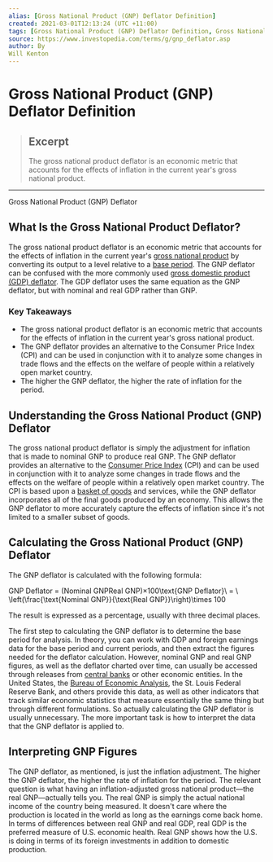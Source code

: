 ```yaml
---
alias: [Gross National Product (GNP) Deflator Definition]
created: 2021-03-01T12:13:24 (UTC +11:00)
tags: [Gross National Product (GNP) Deflator Definition, Gross National Product (GNP) Deflator]
source: https://www.investopedia.com/terms/g/gnp_deflator.asp
author: By
Will Kenton
---
```


# Gross National Product (GNP) Deflator Definition

> ## Excerpt
> The gross national product deflator is an economic metric that accounts for the effects of inflation in the current year's gross national product.

---

Gross National Product (GNP) Deflator
## What Is the Gross National Product Deflator?

The gross national product deflator is an economic metric that accounts for the effects of inflation in the current year's [gross national product](https://www.investopedia.com/terms/g/gnp.asp) by converting its output to a level relative to a [base period](https://www.investopedia.com/terms/b/baseperiod.asp). The GNP deflator can be confused with the more commonly used [gross domestic product (GDP) deflator](https://www.investopedia.com/terms/g/gdppricedeflator.asp). The GDP deflator uses the same equation as the GNP deflator, but with nominal and real GDP rather than GNP.

### Key Takeaways

-   The gross national product deflator is an economic metric that accounts for the effects of inflation in the current year's gross national product.
-   The GNP deflator provides an alternative to the Consumer Price Index (CPI) and can be used in conjunction with it to analyze some changes in trade flows and the effects on the welfare of people within a relatively open market country.
-   The higher the GNP deflator, the higher the rate of inflation for the period.

## Understanding the Gross National Product (GNP) Deflator

The gross national product deflator is simply the adjustment for inflation that is made to nominal GNP to produce real GNP. The GNP deflator provides an alternative to the [Consumer Price Index](https://www.investopedia.com/terms/c/consumerpriceindex.asp) (CPI) and can be used in conjunction with it to analyze some changes in trade flows and the effects on the welfare of people within a relatively open market country. The CPI is based upon a [basket of goods](https://www.investopedia.com/terms/b/basket_of_goods.asp) and services, while the GNP deflator incorporates all of the final goods produced by an economy. This allows the GNP deflator to more accurately capture the effects of inflation since it's not limited to a smaller subset of goods.

## Calculating the Gross National Product (GNP) Deflator

The GNP deflator is calculated with the following formula:

GNP Deflator \= (Nominal GNPReal GNP)×100\\text{GNP Deflator}\\ = \\ \\left(\\frac{\\text{Nominal GNP}}{\\text{Real GNP}}\\right)\\times 100

The result is expressed as a percentage, usually with three decimal places.

The first step to calculating the GNP deflator is to determine the base period for analysis. In theory, you can work with GDP and foreign earnings data for the base period and current periods, and then extract the figures needed for the deflator calculation. However, nominal GNP and real GNP figures, as well as the deflator charted over time, can usually be accessed through releases from [central banks](https://www.investopedia.com/terms/c/centralbank.asp) or other economic entities. In the United States, the [Bureau of Economic Analysis](https://www.investopedia.com/terms/b/bea.asp), the St. Louis Federal Reserve Bank, and others provide this data, as well as other indicators that track similar economic statistics that measure essentially the same thing but through different formulations. So actually calculating the GNP deflator is usually unnecessary. The more important task is how to interpret the data that the GNP deflator is applied to.

## Interpreting GNP Figures

The GNP deflator, as mentioned, is just the inflation adjustment. The higher the GNP deflator, the higher the rate of inflation for the period. The relevant question is what having an inflation-adjusted gross national product—the real GNP—actually tells you. The real GNP is simply the actual national income of the country being measured. It doesn't care where the production is located in the world as long as the earnings come back home. In terms of differences between real GNP and real GDP, real GDP is the preferred measure of U.S. economic health. Real GNP shows how the U.S. is doing in terms of its foreign investments in addition to domestic production.
